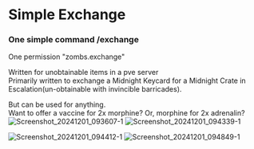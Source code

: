 # Simple Exchange

### One simple command /exchange
One permission "zombs.exchange"

Written for unobtainable items in a pve server<br/>
Primarily written to exchange a Midnight Keycard for a Midnight Crate in Escalation(un-obtainable with invincible barricades).

But can be used for anything.<br/>
Want to offer a vaccine for 2x morphine? Or, morphine for 2x adrenalin?
![Screenshot_20241201_093607-1](https://github.com/user-attachments/assets/5451c03c-f1fa-45c3-be05-cfbeb7c4846c)
![Screenshot_20241201_094339-1](https://github.com/user-attachments/assets/6ac39b9a-aaf3-4a5b-9f02-55d308c8663b)

![Screenshot_20241201_094412-1](https://github.com/user-attachments/assets/e404597f-2980-4be7-ab06-02b991fd7390)
![Screenshot_20241201_094849-1](https://github.com/user-attachments/assets/30ed7146-89b9-4485-8730-2e5d573dc4c1)
